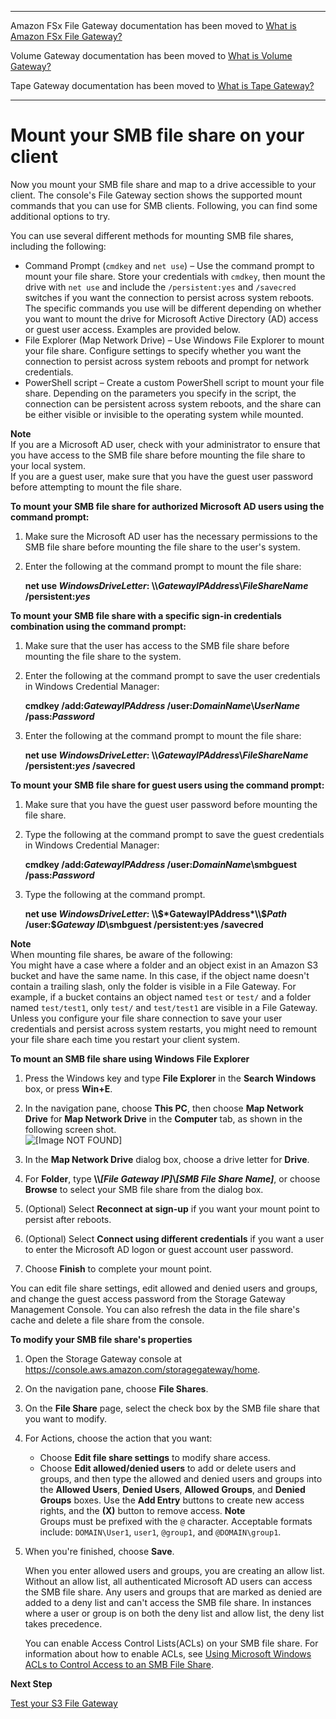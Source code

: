 --------

Amazon FSx File Gateway documentation has been moved to [What is Amazon FSx File Gateway?](https://docs.aws.amazon.com/filegateway/latest/filefsxw/WhatIsStorageGateway.html)

Volume Gateway documentation has been moved to [What is Volume Gateway?](https://docs.aws.amazon.com/storagegateway/latest/vgw/WhatIsStorageGateway.html)

Tape Gateway documentation has been moved to [What is Tape Gateway?](https://docs.aws.amazon.com/storagegateway/latest/tgw/WhatIsStorageGateway.html)

--------

# Mount your SMB file share on your client<a name="using-smb-fileshare"></a>

Now you mount your SMB file share and map to a drive accessible to your client\. The console's File Gateway section shows the supported mount commands that you can use for SMB clients\. Following, you can find some additional options to try\.

You can use several different methods for mounting SMB file shares, including the following:
+ Command Prompt \(`cmdkey` and `net use`\) – Use the command prompt to mount your file share\. Store your credentials with `cmdkey`, then mount the drive with `net use` and include the `/persistent:yes` and `/savecred` switches if you want the connection to persist across system reboots\. The specific commands you use will be different depending on whether you want to mount the drive for Microsoft Active Directory \(AD\) access or guest user access\. Examples are provided below\.
+ File Explorer \(Map Network Drive\) – Use Windows File Explorer to mount your file share\. Configure settings to specify whether you want the connection to persist across system reboots and prompt for network credentials\.
+ PowerShell script – Create a custom PowerShell script to mount your file share\. Depending on the parameters you specify in the script, the connection can be persistent across system reboots, and the share can be either visible or invisible to the operating system while mounted\.

**Note**  
If you are a Microsoft AD user, check with your administrator to ensure that you have access to the SMB file share before mounting the file share to your local system\.  
If you are a guest user, make sure that you have the guest user password before attempting to mount the file share\.

**To mount your SMB file share for authorized Microsoft AD users using the command prompt:**

1. Make sure the Microsoft AD user has the necessary permissions to the SMB file share before mounting the file share to the user's system\.

1. Enter the following at the command prompt to mount the file share:

   **net use *WindowsDriveLetter*: \\\\*GatewayIPAddress*\\*FileShareName* /persistent:*yes***

**To mount your SMB file share with a specific sign\-in credentials combination using the command prompt:**

1. Make sure that the user has access to the SMB file share before mounting the file share to the system\.

1. Enter the following at the command prompt to save the user credentials in Windows Credential Manager:

   **cmdkey /add:*GatewayIPAddress* /user:*DomainName*\\*UserName* /pass:*Password***

1. Enter the following at the command prompt to mount the file share:

   **net use *WindowsDriveLetter*: \\\\*GatewayIPAddress*\\*FileShareName* /persistent:*yes* /savecred**

**To mount your SMB file share for guest users using the command prompt:**

1. Make sure that you have the guest user password before mounting the file share\.

1. Type the following at the command prompt to save the guest credentials in Windows Credential Manager:

   **cmdkey /add:*GatewayIPAddress* /user:*DomainName*\\smbguest /pass:*Password***

1. Type the following at the command prompt\.

   **net use *WindowsDriveLetter*: \\\\$*GatewayIPAddress*\\$*Path* /user:$*Gateway ID*\\smbguest /persistent:yes /savecred**

**Note**  
When mounting file shares, be aware of the following:  
You might have a case where a folder and an object exist in an Amazon S3 bucket and have the same name\. In this case, if the object name doesn't contain a trailing slash, only the folder is visible in a File Gateway\. For example, if a bucket contains an object named `test` or `test/` and a folder named `test/test1`, only `test/` and `test/test1` are visible in a File Gateway\.
Unless you configure your file share connection to save your user credentials and persist across system restarts, you might need to remount your file share each time you restart your client system\.

**To mount an SMB file share using Windows File Explorer**

1. Press the Windows key and type **File Explorer** in the **Search Windows** box, or press **Win\+E**\.

1. In the navigation pane, choose **This PC**, then choose **Map Network Drive** for **Map Network Drive** in the **Computer** tab, as shown in the following screen shot\.  
![\[Image NOT FOUND\]](http://docs.aws.amazon.com/filegateway/latest/files3/images/map-on-windows-explorer.png)  
  


1. In the **Map Network Drive** dialog box, choose a drive letter for **Drive**\.

1. For **Folder**, type **\\\\*\[File Gateway IP\]*\\*\[SMB File Share Name\]***, or choose **Browse** to select your SMB file share from the dialog box\.

1. \(Optional\) Select **Reconnect at sign\-up** if you want your mount point to persist after reboots\.

1. \(Optional\) Select **Connect using different credentials** if you want a user to enter the Microsoft AD logon or guest account user password\.

1. Choose **Finish** to complete your mount point\.

You can edit file share settings, edit allowed and denied users and groups, and change the guest access password from the Storage Gateway Management Console\. You can also refresh the data in the file share's cache and delete a file share from the console\.

**To modify your SMB file share's properties**

1. Open the Storage Gateway console at [https://console\.aws\.amazon\.com/storagegateway/home](https://console.aws.amazon.com/storagegateway/)\.

1. On the navigation pane, choose **File Shares**\.

1. On the **File Share** page, select the check box by the SMB file share that you want to modify\.

1. For Actions, choose the action that you want:
   + Choose **Edit file share settings** to modify share access\.
   + Choose **Edit allowed/denied users** to add or delete users and groups, and then type the allowed and denied users and groups into the **Allowed Users**, **Denied Users**, **Allowed Groups**, and **Denied Groups** boxes\. Use the **Add Entry** buttons to create new access rights, and the **\(X\)** button to remove access\.
**Note**  
Groups must be prefixed with the `@` character\. Acceptable formats include: `DOMAIN\User1`, `user1`, `@group1`, and `@DOMAIN\group1`\.

1. When you're finished, choose **Save**\.

   When you enter allowed users and groups, you are creating an allow list\. Without an allow list, all authenticated Microsoft AD users can access the SMB file share\. Any users and groups that are marked as denied are added to a deny list and can't access the SMB file share\. In instances where a user or group is on both the deny list and allow list, the deny list takes precedence\.

   You can enable Access Control Lists\(ACLs\) on your SMB file share\. For information about how to enable ACLs, see [Using Microsoft Windows ACLs to Control Access to an SMB File Share](smb-acl.md)\.

**Next Step**

[Test your S3 File Gateway](GettingStartedTestFileShare.md)